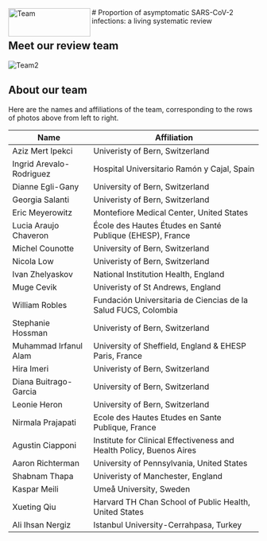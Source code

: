 <img align="left" width="165" height="57" src="https://zika.ispm.unibe.ch/COVID19/Logo_COAP.jpg" alt="Team">
# Proportion of asymptomatic SARS-CoV-2 infections: a living systematic review


## Meet our review team

<img src="https://zika.ispm.unibe.ch/COVID19/collageasymptomatics.jpg" alt="Team2">


## About our team

Here are the names and affiliations of the team, corresponding to the rows of photos above from left to right. 

|          Name            |                Affiliation                                             |
|--------------------------|------------------------------------------------------------------------|
| Aziz Mert Ipekci         | Univeristy of Bern, Switzerland                                        |
| Ingrid Arevalo-Rodriguez | Hospital Universitario Ramón y Cajal, Spain                            |
| Dianne Egli-Gany         | University of Bern, Switzerland                                        |
| Georgia Salanti          | Univeristy of Bern, Switzerland                                        |
| Eric Meyerowitz          | Montefiore Medical Center, United States                               |
| Lucia Araujo Chaveron    | École des Hautes Études en Santé Publique (EHESP), France              |
| Michel Counotte          | University of Bern, Switzerland                                        | 
| Nicola Low               | Univeristy of Bern, Switzerland                                        | 
| Ivan Zhelyaskov          | National Institution Health, England                                   |  
| Muge Cevik               | Univeristy of St Andrews, England                                      |
| William Robles           | Fundación Universitaria de Ciencias de la Salud FUCS, Colombia         |
| Stephanie Hossman        | Univeristy of Bern, Switzerland                                        |
| Muhammad Irfanul Alam    | University  of Sheffield, England & EHESP Paris, France                |
| Hira Imeri               | Univeristy of Bern, Switzerland                                        |
| Diana Buitrago-Garcia    | University of Bern, Switzerland                                        |
| Leonie Heron             | University of Bern, Switzerland                                        |
| Nirmala Prajapati        | Ecole des Hautes Etudes en Sante Publique, France                      | 
| Agustin Ciapponi         | Institute for Clinical Effectiveness and Health Policy, Buenos Aires   | 
| Aaron Richterman         | University of Pennsylvania, United States                              |
| Shabnam Thapa            | Univeristy of Manchester, England                                      |
| Kaspar Meili             | Umeå University, Sweden                                                |
| Xueting Qiu              | Harvard TH Chan School of Public Health, United States                 |
| Ali Ihsan Nergiz         | Istanbul University-Cerrahpasa, Turkey                                 |
